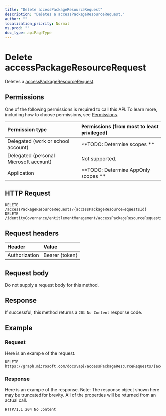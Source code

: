 ```yaml
---
title: "Delete accessPackageResourceRequest"
description: "Deletes a accessPackageResourceRequest."
author: ""
localization_priority: Normal
ms.prod: ""
doc_type: apiPageType
---
```


# Delete accessPackageResourceRequest

Deletes a [accessPackageResourceRequest](../resources/accesspackageresourcerequest.md).

## Permissions
One of the following permissions is required to call this API. To learn more, including how to choose permissions, see [Permissions](/concepts/permissions-reference.md).

|Permission type|Permissions (from most to least privileged)|
|:---|:---|
|Delegated (work or school account)|**TODO: Determine scopes **|
|Delegated (personal Microsoft account)|Not supported.|
|Application|**TODO: Determine AppOnly scopes **|

## HTTP Request
<!-- {
  "blockType": "ignored"
}
-->
``` http
DELETE /accessPackageResourceRequests/{accessPackageResourceRequestsId}
DELETE /identityGovernance/entitlementManagement/accessPackageResourceRequests/{accessPackageResourceRequestId}
```

## Request headers
|Header|Value|
|:---|:---|
|Authorization|Bearer {token}|

## Request body
Do not supply a request body for this method.

## Response
If successful, this method returns a `204 No Content` response code.

## Example

### Request
Here is an example of the request.
<!-- {
  "blockType": "request",
  "name": "delete_accesspackageresourcerequest"
}
-->
``` http
DELETE https://graph.microsoft.com/docs\api/accessPackageResourceRequests/{accessPackageResourceRequestsId}
```

### Response
Here is an example of the response. Note: The response object shown here may be truncated for brevity. All of the properties will be returned from an actual call.
<!-- {
  "blockType": "response",
  "truncated": true
}
-->
``` http
HTTP/1.1 204 No Content
```

